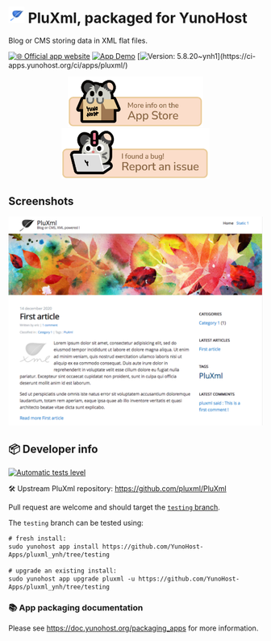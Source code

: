 <!--
N.B.: This README was automatically generated by <https://github.com/YunoHost/apps_tools/blob/main/readme_generator>
It shall NOT be edited by hand.
-->

<h1>
  <img src="https://raw.githubusercontent.com/YunoHost/apps/main/logos/pluxml.png" width="32px" alt="Logo of PluXml">
  PluXml, packaged for YunoHost
</h1>

Blog or CMS storing data in XML flat files.

[![🌐 Official app website](https://img.shields.io/badge/Official_app_website-darkgreen?style=for-the-badge)](https://www.pluxml.org/)
[![App Demo](https://img.shields.io/badge/App_Demo-blue?style=for-the-badge)](https://demo.pluxml.org/)
[![Version: 5.8.20~ynh1](https://img.shields.io/badge/Version-5.8.20~ynh1-rgba(0,150,0,1)?style=for-the-badge)](https://ci-apps.yunohost.org/ci/apps/pluxml/)

<div align="center">
<a href="https://apps.yunohost.org/app/pluxml"><img height="100px" src="https://github.com/YunoHost/yunohost-artwork/raw/refs/heads/main/badges/neopossum-badges/badge_more_info_on_the_appstore.svg"/></a>
<a href="https://github.com/YunoHost-Apps/pluxml_ynh/issues"><img height="100px" src="https://github.com/YunoHost/yunohost-artwork/raw/refs/heads/main/badges/neopossum-badges/badge_report_an_issue.svg"/></a>
</div>


## Screenshots
![Screenshot of PluXml](./doc/screenshots/screenshot.png)

## 📦 Developer info

[![Automatic tests level](https://apps.yunohost.org/badge/cilevel/pluxml)](https://ci-apps.yunohost.org/ci/apps/pluxml/)

🛠️ Upstream PluXml repository: <https://github.com/pluxml/PluXml>

Pull request are welcome and should target the [`testing` branch](https://github.com/YunoHost-Apps/pluxml_ynh/tree/testing).

The `testing` branch can be tested using:
```
# fresh install:
sudo yunohost app install https://github.com/YunoHost-Apps/pluxml_ynh/tree/testing

# upgrade an existing install:
sudo yunohost app upgrade pluxml -u https://github.com/YunoHost-Apps/pluxml_ynh/tree/testing
```

### 📚 App packaging documentation

Please see <https://doc.yunohost.org/packaging_apps> for more information.